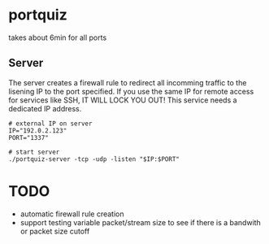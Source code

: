 

# portquiz

takes about 6min for all ports


## Server

The server creates a firewall rule to redirect all incomming traffic to the lisening IP to the port specified. If you use the same IP for remote access for services like SSH, IT WILL LOCK YOU OUT! This service needs a dedicated IP address.

```shell
# external IP on server
IP="192.0.2.123"
PORT="1337"

# start server
./portquiz-server -tcp -udp -listen "$IP:$PORT"
```

# TODO

* automatic firewall rule creation
* support testing variable packet/stream size to see if there is a bandwith or packet size cutoff

